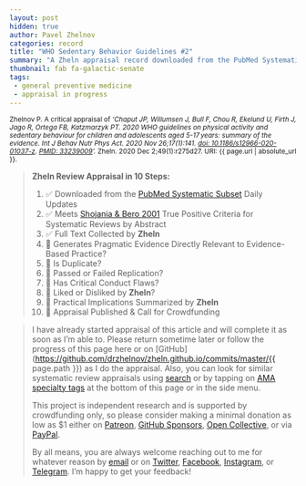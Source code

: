 ```yaml
---
layout: post
hidden: true
author: Pavel Zhelnov
categories: record
title: "WHO Sedentary Behavior Guidelines #2"
summary: "A Zheln appraisal record downloaded from the PubMed Systematic Subset daily updates."
thumbnail: fab fa-galactic-senate
tags:
 - general preventive medicine
 - appraisal in progress
---
```


<small id="citation">Zhelnov P. A critical appraisal of _‘Chaput JP, Willumsen J, Bull F, Chou R, Ekelund U, Firth J, Jago R, Ortega FB, Katzmarzyk PT. 2020 WHO guidelines on physical activity and sedentary behaviour for children and adolescents aged 5-17 years: summary of the evidence. Int J Behav Nutr Phys Act. 2020 Nov 26;17(1):141. [doi: 10.1186/s12966-020-01037-z](https://doi.org/10.1186/s12966-020-01037-z). [PMID: 33239009](https://pubmed.gov/33239009)’._ Zheln. 2020 Dec 2;49(1):r275d27. URI: {{ page.url | absolute_url }}.</small>

> **Zheln Review Appraisal in 10 Steps:**
>
> 1. ✅ Downloaded from the [PubMed Systematic Subset](https://github.com/p1m-ortho/qs-global-ortho-search-queries/blob/global-sr-query/README.md) Daily Updates
> 2. ✅ Meets [Shojania & Bero 2001](https://www.researchgate.net/publication/11820967_Taking_Advantage_of_the_Explosion_of_Systematic_Reviews_An_Efficient_MEDLINE_Search_Strategy) True Positive Criteria for Systematic Reviews by Abstract
> 3. ✅ Full Text Collected by **Zheln**
> 4. 🔄 Generates Pragmatic Evidence Directly Relevant to Evidence-Based Practice?
> 5. 🔄 Is Duplicate?
> 6. 🔄 Passed or Failed Replication?
> 7. 🔄 Has Critical Conduct Flaws?
> 8. 🔄 Liked or Disliked by **Zheln**?
> 9. 🔄 Practical Implications Summarized by **Zheln**
> 10. 🔄 Appraisal Published & Call for Crowdfunding

> I have already started appraisal of this article and will complete it as soon as I’m able to. Please return sometime later or follow the progress of this page here or on [GitHub](https://github.com/drzhelnov/zheln.github.io/commits/master/{{ page.path }}) as I do the appraisal. Also, you can look for similar systematic review appraisals using [search](/search/) or by tapping on [AMA specialty tags](/browse/) at the bottom of this page or in the side menu.
>
> This project is independent research and is supported by crowdfunding only, so please consider making a minimal donation as low as $1 either on [Patreon](https://patreon.com/zheln), [GitHub Sponsors](https://github.com/sponsors/drzhelnov), [Open Collective](https://opencollective.com/zheln), or via [PayPal](https://paypal.me/pjelnov).
>
> By all means, you are always welcome reaching out to me for whatever reason by [email](mailto:pavel@zheln.com) or on [Twitter](https://twitter.com/drzhelnov), [Facebook](https://facebook.com/drzhelnov), [Instagram](https://instagram.com/igzheln), or [Telegram](https://t.me/drzhelnov). I’m happy to get your feedback!
